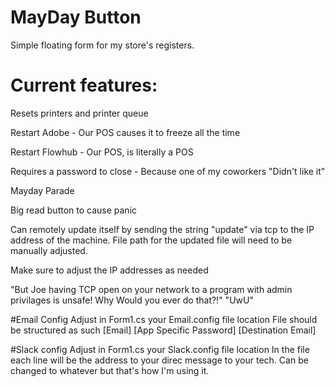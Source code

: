 # MayDay Button
Simple floating form for my store's registers.

# Current features:

Resets printers and printer queue

Restart Adobe - Our POS causes it to freeze all the time

Restart Flowhub - Our POS, is literally a POS

Requires a password to close - Because one of my coworkers "Didn't like it"

Mayday Parade

Big read button to cause panic

Can remotely update itself by sending the string "update" via tcp to the IP address of the machine. 
File path for the updated file will need to be manually adjusted.

Make sure to adjust the IP addresses as needed

"But Joe having TCP open on your network to a program with admin privilages is unsafe! Why Would you ever do that?!"
"UwU"


#Email Config
Adjust in Form1.cs your Email.config file location
File should be structured as such
[Email]
[App Specific Password]
[Destination Email]

#Slack config
Adjust in Form1.cs your Slack.config file location
In the file each line will be the address to your direc message to your tech.
Can be changed to whatever but that's how I'm using it.

